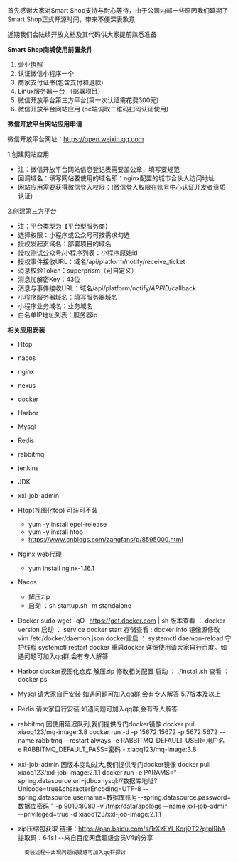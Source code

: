 首先感谢大家对Smart Shop支持与耐心等待，由于公司内部一些原因我们延期了Smart Shop正式开源时间，带来不便深表歉意

近期我们会陆续开放文档及其代码供大家提前熟悉准备


**Smart Shop商城使用前置条件**

1. 营业执照
1. 认证微信小程序一个
1. 商家支付证书(包含支付和退款)
1. Linux服务器一台  （部署项目）
1. 微信开放平台第三方平台(第一次认证需花费300元)
1. 微信开放平台网站应用 (pc端调取二维码扫码认证使用)

 
 **微信开放平台网站应用申请** 
      
微信开放平台网址：https://open.weixin.qq.com

1.创建网站应用

- 注：微信开放平台网站信息登记表需要盖公章，填写要规范
- 回调域名：填写网站要使用的域名即：nginx配置的城市合伙人访问地址
- 网站应用需要获得微信登入权限：(微信登入权限在账号中心认证开发者资质认证)


2.创建第三方平台
    
- 注：平台类型为【平台型服务商】
- 选择权限：小程序或公众号可按需求勾选
- 授权发起页域名：部署项目的域名
- 授权测试公众号/小程序列表：小程序原始id
- 授权事件接收URL：域名/api/platform/notify/receive_ticket
- 消息校验Token：superprism（可自定义）
- 消息加解密Key：43位
- 消息与事件接收URL：域名/api/platform/notify/$APPID$/callback
- 小程序服务器域名：填写服务器域名
- 小程序业务域名：业务域名
- 白名单IP地址列表：服务器ip


 **相关应用安装** 
    
- Htop
- nacos           
- nginx
- nexus
- docker
- Harbor
- Mysql
- Redis
- rabbitmq
- jenkins
- JDK
- xxl-job-admin
- Htop(视图化top) 可装可不装 
  - yum -y install epel-release
  - yum -y install htop
  - https://www.cnblogs.com/zangfans/p/8595000.html 

- Nginx web代理
  - yum install nginx-1.16.1
- Nacos
  - 解压zip 
  - 启动 ：sh startup.sh -m standalone    
    
- Docker
        sudo wget -qO- https://get.docker.com | sh
        版本查看 ： docker version
        启动     ： service docker start
        存储查看 :  docker info
        镜像源修改 ： vim /etc/docker/daemon.json
        docker重启 ：
                    systemctl daemon-reload 守护线程
                    systemctl restart docker 重启docker
        详细使用请大家自行百度。如遇问题可加入qq群,会有专人解答
    
- Harbor docker视图化仓库
        解压zip 
        修改相关配置
        启动  ：    ./install.sh
        查看  ：   docker ps
     
- Mysql 
        请大家自行安装 如遇问题可加入qq群,会有专人解答 5.7版本及以上
     
- Redis
        请大家自行安装 如遇问题可加入qq群,会有专人解答
        
- rabbitmq 
        因使用延迟队列,我们提供专门docker镜像
        docker pull xiaoq123/mq-image:3.8
        docker run -d -p 15672:15672 -p 5672:5672  --name rabbitmq --restart always -e RABBITMQ_DEFAULT_USER=用户名 -e RABBITMQ_DEFAULT_PASS=密码 - 
        xiaoq123/mq-image:3.8
- xxl-job-admin
        因版本变动过大,我们提供专门docker镜像
        docker pull xiaoq123/xxl-job-image:2.1.1
        docker run -e PARAMS="--spring.datasource.url=jdbc:mysql://数据库地址?Unicode=true&characterEncoding=UTF-8 --spring.datasource.username=数据库账号--spring.datasource.password=数据库密码 " -p 9010:8080 -v /tmp:/data/applogs --name xxl-job-admin  --privileged=true -d xiaoq123/xxl-job-image:2.1.1

 
- zip压缩包获取
        链接：https://pan.baidu.com/s/1rXzEYl_Korj9T27ptplRbA 
        提取码：64s1 
        --来自百度网盘超级会员V4的分享      
         
        安装过程中出现问题或疑惑可加入qq群探讨
 

